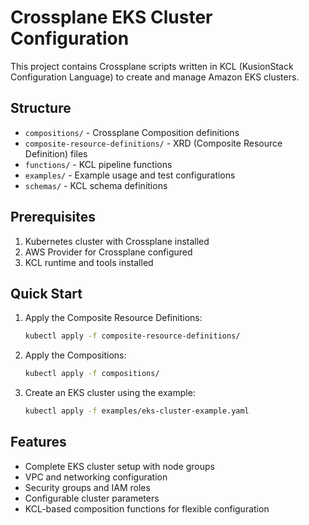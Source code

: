 # Crossplane EKS Cluster Configuration

This project contains Crossplane scripts written in KCL (KusionStack Configuration Language) to create and manage Amazon EKS clusters.

## Structure

- `compositions/` - Crossplane Composition definitions
- `composite-resource-definitions/` - XRD (Composite Resource Definition) files
- `functions/` - KCL pipeline functions
- `examples/` - Example usage and test configurations
- `schemas/` - KCL schema definitions

## Prerequisites

1. Kubernetes cluster with Crossplane installed
2. AWS Provider for Crossplane configured
3. KCL runtime and tools installed

## Quick Start

1. Apply the Composite Resource Definitions:
   ```bash
   kubectl apply -f composite-resource-definitions/
   ```

2. Apply the Compositions:
   ```bash
   kubectl apply -f compositions/
   ```

3. Create an EKS cluster using the example:
   ```bash
   kubectl apply -f examples/eks-cluster-example.yaml
   ```

## Features

- Complete EKS cluster setup with node groups
- VPC and networking configuration
- Security groups and IAM roles
- Configurable cluster parameters
- KCL-based composition functions for flexible configuration
